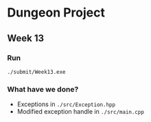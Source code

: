# Dungeon Project

## Week 13

### Run

```
./submit/Week13.exe
```

### What have we done?

- Exceptions in `./src/Exception.hpp`
- Modified exception handle in `./src/main.cpp`
